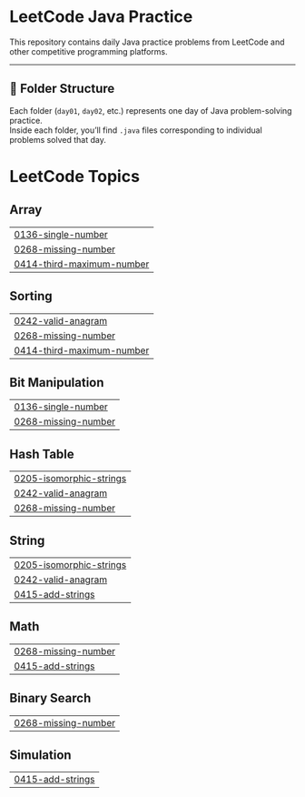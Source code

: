 # LeetCode Java Practice

This repository contains daily Java practice problems from LeetCode and other competitive programming platforms.

---

## 📁 Folder Structure

Each folder (`day01`, `day02`, etc.) represents one day of Java problem-solving practice.  
Inside each folder, you’ll find `.java` files corresponding to individual problems solved that day.

<!---LeetCode Topics Start-->
# LeetCode Topics
## Array
|  |
| ------- |
| [0136-single-number](https://github.com/rajeshacu/LeetCode-DSA/tree/master/0136-single-number) |
| [0268-missing-number](https://github.com/rajeshacu/LeetCode-DSA/tree/master/0268-missing-number) |
| [0414-third-maximum-number](https://github.com/rajeshacu/LeetCode-DSA/tree/master/0414-third-maximum-number) |
## Sorting
|  |
| ------- |
| [0242-valid-anagram](https://github.com/rajeshacu/LeetCode-DSA/tree/master/0242-valid-anagram) |
| [0268-missing-number](https://github.com/rajeshacu/LeetCode-DSA/tree/master/0268-missing-number) |
| [0414-third-maximum-number](https://github.com/rajeshacu/LeetCode-DSA/tree/master/0414-third-maximum-number) |
## Bit Manipulation
|  |
| ------- |
| [0136-single-number](https://github.com/rajeshacu/LeetCode-DSA/tree/master/0136-single-number) |
| [0268-missing-number](https://github.com/rajeshacu/LeetCode-DSA/tree/master/0268-missing-number) |
## Hash Table
|  |
| ------- |
| [0205-isomorphic-strings](https://github.com/rajeshacu/LeetCode-DSA/tree/master/0205-isomorphic-strings) |
| [0242-valid-anagram](https://github.com/rajeshacu/LeetCode-DSA/tree/master/0242-valid-anagram) |
| [0268-missing-number](https://github.com/rajeshacu/LeetCode-DSA/tree/master/0268-missing-number) |
## String
|  |
| ------- |
| [0205-isomorphic-strings](https://github.com/rajeshacu/LeetCode-DSA/tree/master/0205-isomorphic-strings) |
| [0242-valid-anagram](https://github.com/rajeshacu/LeetCode-DSA/tree/master/0242-valid-anagram) |
| [0415-add-strings](https://github.com/rajeshacu/LeetCode-DSA/tree/master/0415-add-strings) |
## Math
|  |
| ------- |
| [0268-missing-number](https://github.com/rajeshacu/LeetCode-DSA/tree/master/0268-missing-number) |
| [0415-add-strings](https://github.com/rajeshacu/LeetCode-DSA/tree/master/0415-add-strings) |
## Binary Search
|  |
| ------- |
| [0268-missing-number](https://github.com/rajeshacu/LeetCode-DSA/tree/master/0268-missing-number) |
## Simulation
|  |
| ------- |
| [0415-add-strings](https://github.com/rajeshacu/LeetCode-DSA/tree/master/0415-add-strings) |
<!---LeetCode Topics End-->